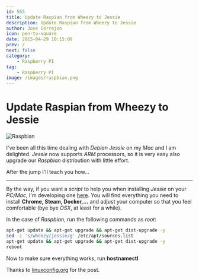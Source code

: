 ```yaml
---
id: 555
title: Update Raspian from Wheezy to Jessie
description: Update Raspian from Wheezy to Jessie
author: Jose Cerrejon
icon: pen-to-square
date: 2015-04-29 10:15:00
prev: /
next: false
category:
    - Raspberry PI
tag:
    - Raspberry PI
image: /images/raspbian.png
---
```


# Update Raspian from Wheezy to Jessie

![Raspbian](/images/raspbian.png)

I've been all this time dealing with _Debian Jessie_ on my _Mac_ and I am delighted. _Jessie_ now supports _ARM_ processors, so it is very easy also upgrade our _Raspbian_ distribution with little effort.

After the jump I'll teach you how...

---

By the way, if you want a _script_ to help you when installing _Jessie_ on your _PC/Mac_, I'm developing one [here](https://github.com/jmcerrejon/scripts/blob/master/debian_8_post_install.sh). You will find everything you need to install **Chrome, Steam, Docker,...** and adjust your computer so that you feel comfortable (bye bye _OSX_, at least for a while).

In the case of _Raspbian_, run the following commands as _root_:

```bash
apt-get update && apt-get upgrade && apt-get dist-upgrade -y
sed -i 's/wheezy/jessie/g' /etc/apt/sources.list
apt-get update && apt-get upgrade && apt-get dist-upgrade -y
reboot
```

Now to make sure everything works, run **hostnamectl**

Thanks to [linuxconfig.org](https://linuxconfig.org/raspbian-gnu-linux-upgrade-from-wheezy-to-raspbian-jessie-8) for the post.
